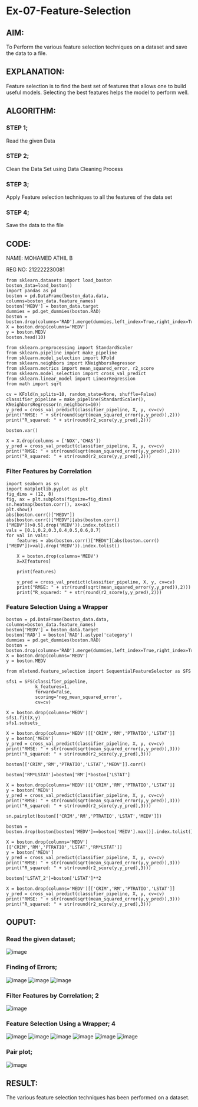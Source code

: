 # Ex-07-Feature-Selection

## AIM:

To Perform the various feature selection techniques on a dataset and save the data to a file. 

## EXPLANATION:

Feature selection is to find the best set of features that allows one to build useful models.
Selecting the best features helps the model to perform well. 

## ALGORITHM:

### STEP 1;
Read the given Data
### STEP 2;
Clean the Data Set using Data Cleaning Process
### STEP 3;
Apply Feature selection techniques to all the features of the data set
### STEP 4;
Save the data to the file


## CODE:

NAME: MOHAMED ATHIL B

REG NO: 212222230081
```
from sklearn.datasets import load_boston
boston_data=load_boston()
import pandas as pd
boston = pd.DataFrame(boston_data.data, columns=boston_data.feature_names)
boston['MEDV'] = boston_data.target
dummies = pd.get_dummies(boston.RAD)
boston = boston.drop(columns='RAD').merge(dummies,left_index=True,right_index=True)
X = boston.drop(columns='MEDV')
y = boston.MEDV
boston.head(10)

from sklearn.preprocessing import StandardScaler
from sklearn.pipeline import make_pipeline
from sklearn.model_selection import KFold
from sklearn.neighbors import KNeighborsRegressor
from sklearn.metrics import mean_squared_error, r2_score
from sklearn.model_selection import cross_val_predict
from sklearn.linear_model import LinearRegression
from math import sqrt

cv = KFold(n_splits=10, random_state=None, shuffle=False)
classifier_pipeline = make_pipeline(StandardScaler(), KNeighborsRegressor(n_neighbors=10))
y_pred = cross_val_predict(classifier_pipeline, X, y, cv=cv)
print("RMSE: " + str(round(sqrt(mean_squared_error(y,y_pred)),2)))
print("R_squared: " + str(round(r2_score(y,y_pred),2)))

boston.var()

X = X.drop(columns = ['NOX','CHAS'])
y_pred = cross_val_predict(classifier_pipeline, X, y, cv=cv)
print("RMSE: " + str(round(sqrt(mean_squared_error(y,y_pred)),2)))
print("R_squared: " + str(round(r2_score(y,y_pred),2)))
```
### Filter Features by Correlation
```
import seaborn as sn
import matplotlib.pyplot as plt
fig_dims = (12, 8)
fig, ax = plt.subplots(figsize=fig_dims)
sn.heatmap(boston.corr(), ax=ax)
plt.show()
abs(boston.corr()["MEDV"])
abs(boston.corr()["MEDV"][abs(boston.corr()["MEDV"])>0.5].drop('MEDV')).index.tolist()
vals = [0.1,0.2,0.3,0.4,0.5,0.6,0.7]
for val in vals:
    features = abs(boston.corr()["MEDV"][abs(boston.corr()["MEDV"])>val].drop('MEDV')).index.tolist()
    
    X = boston.drop(columns='MEDV')
    X=X[features]
    
    print(features)

    y_pred = cross_val_predict(classifier_pipeline, X, y, cv=cv)
    print("RMSE: " + str(round(sqrt(mean_squared_error(y,y_pred)),2)))
    print("R_squared: " + str(round(r2_score(y,y_pred),2)))
```
### Feature Selection Using a Wrapper
```
boston = pd.DataFrame(boston_data.data, columns=boston_data.feature_names)
boston['MEDV'] = boston_data.target
boston['RAD'] = boston['RAD'].astype('category')
dummies = pd.get_dummies(boston.RAD)
boston = boston.drop(columns='RAD').merge(dummies,left_index=True,right_index=True)
X = boston.drop(columns='MEDV')
y = boston.MEDV

from mlxtend.feature_selection import SequentialFeatureSelector as SFS

sfs1 = SFS(classifier_pipeline, 
           k_features=1, 
           forward=False, 
           scoring='neg_mean_squared_error',
           cv=cv)

X = boston.drop(columns='MEDV')
sfs1.fit(X,y)
sfs1.subsets_

X = boston.drop(columns='MEDV')[['CRIM','RM','PTRATIO','LSTAT']]
y = boston['MEDV']
y_pred = cross_val_predict(classifier_pipeline, X, y, cv=cv)
print("RMSE: " + str(round(sqrt(mean_squared_error(y,y_pred)),3)))
print("R_squared: " + str(round(r2_score(y,y_pred),3)))

boston[['CRIM','RM','PTRATIO','LSTAT','MEDV']].corr()

boston['RM*LSTAT']=boston['RM']*boston['LSTAT']

X = boston.drop(columns='MEDV')[['CRIM','RM','PTRATIO','LSTAT']]
y = boston['MEDV']
y_pred = cross_val_predict(classifier_pipeline, X, y, cv=cv)
print("RMSE: " + str(round(sqrt(mean_squared_error(y,y_pred)),3)))
print("R_squared: " + str(round(r2_score(y,y_pred),3)))

sn.pairplot(boston[['CRIM','RM','PTRATIO','LSTAT','MEDV']])

boston = boston.drop(boston[boston['MEDV']==boston['MEDV'].max()].index.tolist())

X = boston.drop(columns='MEDV')[['CRIM','RM','PTRATIO','LSTAT','RM*LSTAT']]
y = boston['MEDV']
y_pred = cross_val_predict(classifier_pipeline, X, y, cv=cv)
print("RMSE: " + str(round(sqrt(mean_squared_error(y,y_pred)),3)))
print("R_squared: " + str(round(r2_score(y,y_pred),3)))

boston['LSTAT_2']=boston['LSTAT']**2

X = boston.drop(columns='MEDV')[['CRIM','RM','PTRATIO','LSTAT']]
y_pred = cross_val_predict(classifier_pipeline, X, y, cv=cv)
print("RMSE: " + str(round(sqrt(mean_squared_error(y,y_pred)),3)))
print("R_squared: " + str(round(r2_score(y,y_pred),3)))
```
## OUPUT:

### Read the given dataset;
![image](https://user-images.githubusercontent.com/119560261/235057764-94e583fe-6963-4135-96dc-e938835b451d.png)

### Finding of Errors;
![image](https://user-images.githubusercontent.com/119560261/235057903-90fd0be0-39bc-4022-972c-a399af5dc275.png)
![image](https://user-images.githubusercontent.com/119560261/235057929-7c937252-12b9-4b57-a164-7bc407f8e3d7.png)
![image](https://user-images.githubusercontent.com/119560261/235057966-ed122e0e-243e-4c5d-97d4-f60878160681.png)

### Filter Features by Correlation; 2
![image](https://user-images.githubusercontent.com/119560261/235058213-ed18a2af-ef57-4f14-9d97-3f9a60ce8272.png)

### Feature Selection Using a Wrapper; 4
![image](https://user-images.githubusercontent.com/119560261/235058321-b7a8a001-9890-4dca-b460-87fe4e1b4899.png)
![image](https://user-images.githubusercontent.com/119560261/235058351-f385f5f3-128f-448a-99ae-916802659595.png)
![image](https://user-images.githubusercontent.com/119560261/235058390-0d197ce7-fef0-45a5-8741-c483d86d7d30.png)
![image](https://user-images.githubusercontent.com/119560261/235058438-1a790247-2b67-4495-98af-9494b3279d0f.png)
![image](https://user-images.githubusercontent.com/119560261/235058459-48bacb81-4769-44f2-83e0-15ee62c37ae6.png)
![image](https://user-images.githubusercontent.com/119560261/235058508-a8551d39-7af6-4132-aed2-26d3dffd2bae.png)

### Pair plot;
![image](https://user-images.githubusercontent.com/119560261/235058619-17d4f539-7a9d-4c1a-af0c-d5a4370d481d.png)

## RESULT:
The various feature selection techniques has been performed on a dataset.
